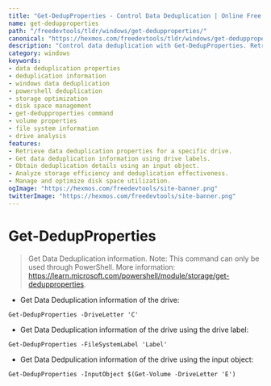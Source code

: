 ```yaml
---
title: "Get-DedupProperties - Control Data Deduplication | Online Free DevTools by Hexmos"
name: get-dedupproperties
path: "/freedevtools/tldr/windows/get-dedupproperties/"
canonical: "https://hexmos.com/freedevtools/tldr/windows/get-dedupproperties/"
description: "Control data deduplication with Get-DedupProperties. Retrieve deduplication information, manage storage, and optimize disk space. Free online tool, no registration required."
category: windows
keywords:
- data deduplication properties
- deduplication information
- windows data deduplication
- powershell deduplication
- storage optimization
- disk space management
- get-dedupproperties command
- volume properties
- file system information
- drive analysis
features:
- Retrieve data deduplication properties for a specific drive.
- Get data deduplication information using drive labels.
- Obtain deduplication details using an input object.
- Analyze storage efficiency and deduplication effectiveness.
- Manage and optimize disk space utilization.
ogImage: "https://hexmos.com/freedevtools/site-banner.png"
twitterImage: "https://hexmos.com/freedevtools/site-banner.png"
---
```


# Get-DedupProperties

> Get Data Deduplication information.
> Note: This command can only be used through PowerShell.
> More information: <https://learn.microsoft.com/powershell/module/storage/get-dedupproperties>.

- Get Data Deduplication information of the drive:

`Get-DedupProperties -DriveLetter 'C'`

- Get Data Deduplication information of the drive using the drive label:

`Get-DedupProperties -FileSystemLabel 'Label'`

- Get Data Dedpulication information of the drive using the input object:

`Get-DedupProperties -InputObject $(Get-Volume -DriveLetter 'E')`
